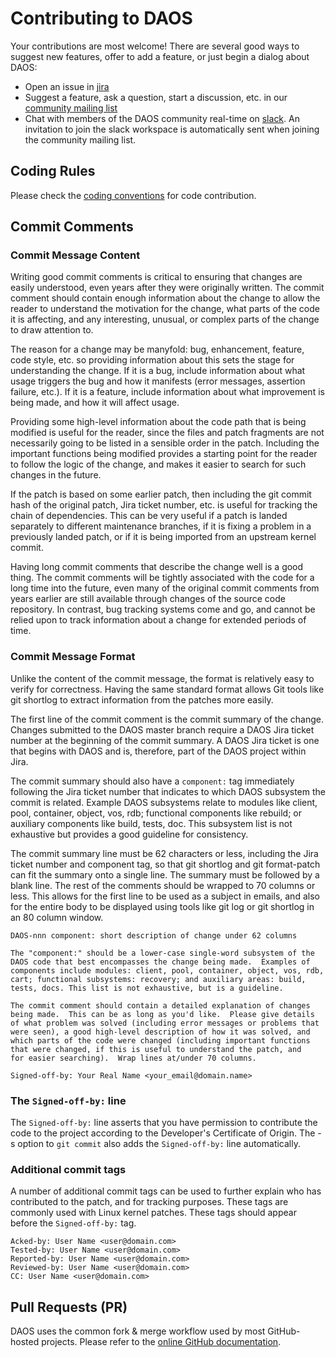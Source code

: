 # Contributing to DAOS

Your contributions are most welcome! There are several good ways to suggest new
features, offer to add a feature, or just begin a dialog about DAOS:

- Open an issue in [jira](http://jira.daos.io)
- Suggest a feature, ask a question, start a discussion, etc. in our
  [community mailing list](https://daos.groups.io/g/daos)
- Chat with members of the DAOS community real-time on [slack](https://daos-stack.slack.com/).
  An invitation to join the slack workspace is automatically sent when joining
  the community mailing list.

## Coding Rules

Please check the [coding conventions](https://daosio.atlassian.net/wiki/spaces/DC/pages/4836655701/Coding+Rules)
for code contribution.

## Commit Comments

### Commit Message Content

Writing good commit comments is critical to ensuring that changes are easily
understood, even years after they were originally written. The commit comment
should contain enough information about the change to allow the reader to
understand the motivation for the change, what parts of the code it is
affecting, and any interesting, unusual, or complex parts of the change to draw
attention to.

The reason for a change may be manyfold: bug, enhancement, feature, code style,
etc. so providing information about this sets the stage for understanding the
change. If it is a bug, include information about what usage triggers the bug
and how it manifests (error messages, assertion failure, etc.). If it is a
feature, include information about what improvement is being made, and how it
will affect usage.

Providing some high-level information about the code path that is being modified
is useful for the reader, since the files and patch fragments are not
necessarily going to be listed in a sensible order in the patch. Including the
important functions being modified provides a starting point for the reader to
follow the logic of the change, and makes it easier to search for such changes
in the future.

If the patch is based on some earlier patch, then including the git commit hash
of the original patch, Jira ticket number, etc. is useful for tracking the
chain of dependencies. This can be very useful if a patch is landed separately
to different maintenance branches, if it is fixing a problem in a previously
landed patch, or if it is being imported from an upstream kernel commit.

Having long commit comments that describe the change well is a good thing.
The commit comments will be tightly associated with the code for a long time
into the future, even many of the original commit comments from years earlier
are still available through changes of the source code repository.
In contrast, bug tracking systems come and go, and cannot be relied upon to
track information about a change for extended periods of time.

### Commit Message Format

Unlike the content of the commit message, the format is relatively easy to
verify for correctness. Having the same standard format allows Git tools like
git shortlog to extract information from the patches more easily.

The first line of the commit comment is the commit summary of the change.
Changes submitted to the DAOS master branch require a DAOS Jira ticket number
at the beginning of the commit summary. A DAOS Jira ticket is one that begins
with DAOS and is, therefore, part of the DAOS project within Jira.

The commit summary should also have a `component:` tag immediately following the
Jira ticket number that indicates to which DAOS subsystem the commit is
related. Example DAOS subsystems relate to modules like client, pool,
container, object, vos, rdb; functional components like rebuild; or auxiliary
components like build, tests, doc. This subsystem list is not exhaustive
but provides a good guideline for consistency.

The commit summary line must be 62 characters or less, including the Jira
ticket number and component tag, so that git shortlog and git format-patch
can fit the summary onto a single line. The summary must be followed by a blank
line. The rest of the comments should be wrapped to 70 columns or less.
This allows for the first line to be used as a subject in emails, and also for the
entire body to be displayed using tools like git log or git shortlog in an 80
column window.

```
DAOS-nnn component: short description of change under 62 columns

The "component:" should be a lower-case single-word subsystem of the
DAOS code that best encompasses the change being made.  Examples of
components include modules: client, pool, container, object, vos, rdb,
cart; functional subsystems: recovery; and auxiliary areas: build,
tests, docs. This list is not exhaustive, but is a guideline.

The commit comment should contain a detailed explanation of changes
being made.  This can be as long as you'd like.  Please give details
of what problem was solved (including error messages or problems that
were seen), a good high-level description of how it was solved, and
which parts of the code were changed (including important functions
that were changed, if this is useful to understand the patch, and
for easier searching).  Wrap lines at/under 70 columns.

Signed-off-by: Your Real Name <your_email@domain.name>
```

### The `Signed-off-by:` line

The `Signed-off-by:` line asserts that you have permission to contribute the
code to the project according to the Developer's Certificate of Origin.
The -s option to `git commit` also adds the `Signed-off-by:` line automatically.

### Additional commit tags

A number of additional commit tags can be used to further explain who has
contributed to the patch, and for tracking purposes. These tags are commonly
used with Linux kernel patches. These tags should appear before the
`Signed-off-by:` tag.

```
Acked-by: User Name <user@domain.com>
Tested-by: User Name <user@domain.com>
Reported-by: User Name <user@domain.com>
Reviewed-by: User Name <user@domain.com>
CC: User Name <user@domain.com>
```

## Pull Requests (PR)

DAOS uses the common fork & merge workflow used by most GitHub-hosted projects.
Please refer to the [online GitHub documentation](https://help.github.com/en/github/collaborating-with-issues-and-pull-requests/proposing-changes-to-your-work-with-pull-requests).

